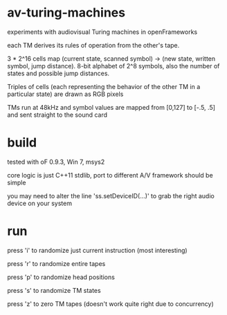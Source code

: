 # av-turing-machines
experiments with audiovisual Turing machines in openFrameworks

each TM derives its rules of operation from the other's tape.

3 * 2^16 cells map (current state, scanned symbol) -> (new state, written symbol, jump distance). 8-bit alphabet of 2^8 symbols, also the number of states and possible jump distances.

Triples of cells (each representing the behavior of the other TM in a particular state) are drawn as RGB pixels

TMs run at 48kHz and symbol values are mapped from [0,127] to [-.5, .5] and sent straight to the sound card


# build
tested with oF 0.9.3, Win 7, msys2

core logic is just C++11 stdlib, port to different A/V framework should be simple

you may need to alter the line 'ss.setDeviceID(...)' to grab the right audio device on your system


# run
press 'i' to randomize just current instruction (most interesting)

press 'r' to randomize entire tapes

press 'p' to randomize head positions

press 's' to randomize TM states

press 'z' to zero TM tapes (doesn't work quite right due to concurrency)